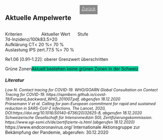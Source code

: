 <html>
  <head>
    <title>Aktuelle Ampelwerte</title>
    <meta charset="utf-8" />
    <meta http-equiv="expires" content="0">
  <style>
 /* FONTS */
 @import url("https://fonts.googleapis.com/css?family=Open+Sans+Condensed:300,700");
</style>
  </head>
  <body> 
 <div style="display:flex;"><h2>Aktuelle Ampelwerte</h2> <div style="margin-left:2em;padding:3px 6px 0 6px;background-color:#888;color:#fff;font-weight:300;height:27px!important;"><a href="main" style="color:#fff;">Zurück</a></div></div>
    <div class="onecol">
  <div class="ntable" style="display:flex;width:360px;margin-top:1em;">
    <div class="tbl0 st0" style="width:118px">
      Kriterien
    </div>
    <div class="tbl5 st0" style="width:118px">
      Aktueller Wert
    </div>
    <div class="tbl5 st0" style="width:118px">
      Stufe
    </div>
    </div>
  <div class="ntbl" style="display:flex;width:100%;min-width:400px;">
    <div class="tbl0 st0">
      7d-Inzidenz/100k
    </div>
    <div class="tbl5 s0a">
      83.5
    </div>
     <div class="tbl5 st5">
      >20
    </div>
  </div>
  <div class="ntbl" style="display:flex;width:100%;min-width:400px;">
    <div class="tbl0 st0">
      Aufklärung CT
    </div>
    <div class="tbl5 s0">
      < 20 %
    </div>
     <div class="tbl5 st5">
      < 70 %
    </div>
  </div>
  <div class="ntbl" style="display:flex;width:100%;min-width:400px;">
    <div class="tbl0 st0">
      Auslastung IPS zert.
    </div>
    <div class="tbl5 s0">
      77.5 %
    </div>
     <div class="tbl5 st4">
      > 70 %
    </div>
  </div>
  <div class="ntbl" style="display:flex;margin-top:1em;width:100%;min-width:500px;">
    <div class="tbl0 st0">
      Re
    </div>
    <div class="tbl1 st5">
     1.06 [0.91–1.22]: oberer Grenzwert überschritten
    </div>
    </div>
  <div class="ntbl" style="display:flex;margin-top:1em;width:100%;min-width:500px;">
    <div class="tbl0 st0">
      Grüne Zonen
    </div>
  <div class="tbl1 s5" style="background-color:#00cc99;">
    Aktuell bestehen keine grünen Zonen in der Schweiz
    </div>
    </div>
<div id="foot" style="font-size:0.9em;margin-top:1em;font-style:italic;">
  <h3>Literatur</h3>
  <div id="ref1">Low N. Contact tracing for COVID-19. WHO/GOARN Global Consultation on Contact Tracing for COVID-19. https://ispmbern.github.io/covid-19/Forward_backward_WHO_201007.pdf, abgerufen 18.12.2020</div>
<div id="ref2">Priesemann V et al. Calling for pan-European commitment for rapid and sustained reduction in SARS-CoV-2 infections. The Lancet, 2020, DOI:https://doi.org/10.1016/S0140-6736(20)32625-8, abgerufen 18.12.2020</div>
  <div id="ref3">Schweizerische Gesellschaft für Intensivmedizin SGI, Zertifizierungskommission. https://www.sgi-ssmi.ch/de/zertifizierte-is.html (abgerufen 18.12.2020)</div>
    </div>
    <div id="ref4">https://www.endcoronavirus.org/ Internationale Aktionsgruppe zur Bekämpfung der Pandemie, abgerufen: 30.12.2020</div>
